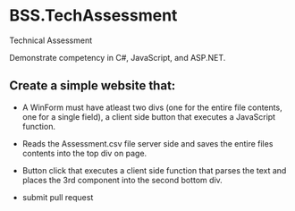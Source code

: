 # BSS.TechAssessment
Technical Assessment

Demonstrate competency in C#, JavaScript, and ASP.NET.

## Create a simple website that:

- A WinForm must have atleast two divs (one for the entire file contents, one for a single field), a client side button that executes a JavaScript function.

- Reads the Assessment.csv file server side and saves the entire files contents into the top div on page.

- Button click that executes a client side function that parses the text and places the 3rd component into the second bottom div.

- submit pull request